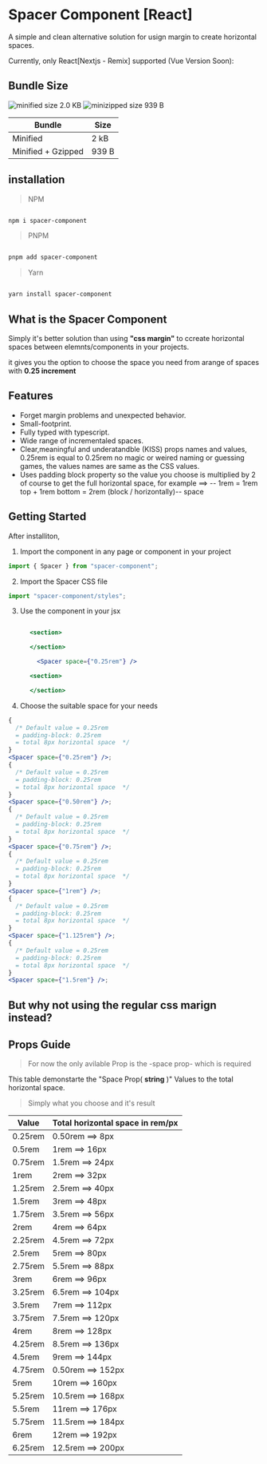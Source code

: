 # Spacer Component [React]

A simple and clean alternative solution for usign margin to create horizontal spaces.

Currently, only React[Nextjs - Remix] supported (Vue Version Soon):

## Bundle Size

![minified size 2.0 KB](https://flat.badgen.net/bundlephobia/min/spacer-component)
![minizipped size 939 B](https://flat.badgen.net/bundlephobia/minzip/spacer-component)

| Bundle             | Size  |
| ------------------ | ----- |
| Minified           | 2 kB  |
| Minified + Gzipped | 939 B |

## installation

> NPM

```bash

npm i spacer-component
```

> PNPM

```bash

pnpm add spacer-component
```

> Yarn

```bash

yarn install spacer-component
```

## What is the Spacer Component

Simply it's better solution than using **"css margin"** to ccreate horizontal spaces between elemnts/components in your projects.

it gives you the option to choose the space you need from arange of spaces with **0.25 increment**

## Features

- Forget margin problems and unexpected behavior.
- Small-footprint.
- Fully typed with typescript.
- Wide range of incrementaled spaces.
- Clear,meaningful and underatandble (KISS) props names and values,
  0.25rem is equal to 0.25rem no magic or weired naming or guessing games, the values names are same as the CSS values.
- Uses padding block property so the value you choose is multiplied by 2 of course to get the full horizontal space,
  for example ==> -- 1rem = 1rem top + 1rem bottom = 2rem (block / horizontally)-- space

## Getting Started

After installiton,

1. Import the component in any page or component in your project

```jsx
import { Spacer } from "spacer-component";
```

2. Import the Spacer CSS file

```jsx
import "spacer-component/styles";
```

3. Use the component in your jsx

```jsx

      <section>

      </section>

        <Spacer space={"0.25rem"} />

      <section>

      </section>

```

4. Choose the suitable space for your needs

```jsx
{
  /* Default value = 0.25rem 
  = padding-block: 0.25rem 
  = total 8px horizontal space  */
}
<Spacer space={"0.25rem"} />;
{
  /* Default value = 0.25rem 
  = padding-block: 0.25rem 
  = total 8px horizontal space  */
}
<Spacer space={"0.50rem"} />;
{
  /* Default value = 0.25rem 
  = padding-block: 0.25rem 
  = total 8px horizontal space  */
}
<Spacer space={"0.75rem"} />;
{
  /* Default value = 0.25rem 
  = padding-block: 0.25rem 
  = total 8px horizontal space  */
}
<Spacer space={"1rem"} />;
{
  /* Default value = 0.25rem 
  = padding-block: 0.25rem 
  = total 8px horizontal space  */
}
<Spacer space={"1.125rem"} />;
{
  /* Default value = 0.25rem 
  = padding-block: 0.25rem 
  = total 8px horizontal space  */
}
<Spacer space={"1.5rem"} />;
```

## But why not using the regular css marign instead?

## Props Guide

> For now the only avilable Prop is the -space prop- which is required

This table demonstarte the "Space Prop( **string** )" Values to the total horizontal space.

> Simply what you choose and it's result

| Value   | Total horizontal space in rem/px |
| ------- | -------------------------------- |
| 0.25rem | 0.50rem ==> 8px                  |
| 0.5rem  | 1rem ==> 16px                    |
| 0.75rem | 1.5rem ==> 24px                  |
| 1rem    | 2rem ==> 32px                    |
| 1.25rem | 2.5rem ==> 40px                  |
| 1.5rem  | 3rem ==> 48px                    |
| 1.75rem | 3.5rem ==> 56px                  |
| 2rem    | 4rem ==> 64px                    |
| 2.25rem | 4.5rem ==> 72px                  |
| 2.5rem  | 5rem ==> 80px                    |
| 2.75rem | 5.5rem ==> 88px                  |
| 3rem    | 6rem ==> 96px                    |
| 3.25rem | 6.5rem ==> 104px                 |
| 3.5rem  | 7rem ==> 112px                   |
| 3.75rem | 7.5rem ==> 120px                 |
| 4rem    | 8rem ==> 128px                   |
| 4.25rem | 8.5rem ==> 136px                 |
| 4.5rem  | 9rem ==> 144px                   |
| 4.75rem | 0.50rem ==> 152px                |
| 5rem    | 10rem ==> 160px                  |
| 5.25rem | 10.5rem ==> 168px                |
| 5.5rem  | 11rem ==> 176px                  |
| 5.75rem | 11.5rem ==> 184px                |
| 6rem    | 12rem ==> 192px                  |
| 6.25rem | 12.5rem ==> 200px                |
